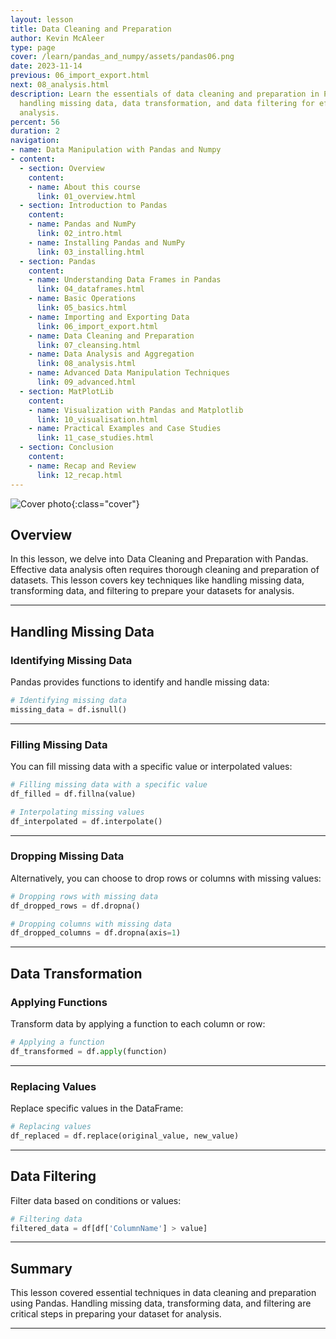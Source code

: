 ```yaml
---
layout: lesson
title: Data Cleaning and Preparation
author: Kevin McAleer
type: page
cover: /learn/pandas_and_numpy/assets/pandas06.png
date: 2023-11-14
previous: 06_import_export.html
next: 08_analysis.html
description: Learn the essentials of data cleaning and preparation in Pandas, including
  handling missing data, data transformation, and data filtering for effective data
  analysis.
percent: 56
duration: 2
navigation:
- name: Data Manipulation with Pandas and Numpy
- content:
  - section: Overview
    content:
    - name: About this course
      link: 01_overview.html
  - section: Introduction to Pandas
    content:
    - name: Pandas and NumPy
      link: 02_intro.html
    - name: Installing Pandas and NumPy
      link: 03_installing.html
  - section: Pandas
    content:
    - name: Understanding Data Frames in Pandas
      link: 04_dataframes.html
    - name: Basic Operations
      link: 05_basics.html
    - name: Importing and Exporting Data
      link: 06_import_export.html
    - name: Data Cleaning and Preparation
      link: 07_cleansing.html
    - name: Data Analysis and Aggregation
      link: 08_analysis.html
    - name: Advanced Data Manipulation Techniques
      link: 09_advanced.html
  - section: MatPlotLib
    content:
    - name: Visualization with Pandas and Matplotlib
      link: 10_visualisation.html
    - name: Practical Examples and Case Studies
      link: 11_case_studies.html
  - section: Conclusion
    content:
    - name: Recap and Review
      link: 12_recap.html
---
```



![Cover photo]({{page.cover}}){:class="cover"}

## Overview

In this lesson, we delve into Data Cleaning and Preparation with Pandas. Effective data analysis often requires thorough cleaning and preparation of datasets. This lesson covers key techniques like handling missing data, transforming data, and filtering to prepare your datasets for analysis.

---

## Handling Missing Data

### Identifying Missing Data

Pandas provides functions to identify and handle missing data:

```python
# Identifying missing data
missing_data = df.isnull()
```

---

### Filling Missing Data

You can fill missing data with a specific value or interpolated values:

```python
# Filling missing data with a specific value
df_filled = df.fillna(value)

# Interpolating missing values
df_interpolated = df.interpolate()
```

---

### Dropping Missing Data

Alternatively, you can choose to drop rows or columns with missing values:

```python
# Dropping rows with missing data
df_dropped_rows = df.dropna()

# Dropping columns with missing data
df_dropped_columns = df.dropna(axis=1)
```

---

## Data Transformation

### Applying Functions

Transform data by applying a function to each column or row:

```python
# Applying a function
df_transformed = df.apply(function)
```

---

### Replacing Values

Replace specific values in the DataFrame:

```python
# Replacing values
df_replaced = df.replace(original_value, new_value)
```

---

## Data Filtering

Filter data based on conditions or values:

```python
# Filtering data
filtered_data = df[df['ColumnName'] > value]
```

---

## Summary

This lesson covered essential techniques in data cleaning and preparation using Pandas. Handling missing data, transforming data, and filtering are critical steps in preparing your dataset for analysis.

---
